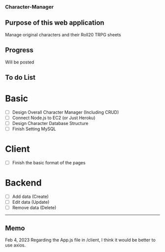 ### Character-Manager

## Purpose of this web application

Manage original characters and their Roll20 TRPG sheets

## Progress

Will be posted

## To do List

# Basic

- [ ] Design Overall Character Manager (Including CRUD)
- [ ] Connect Node.js to EC2 (or Just Heroku)
- [ ] Design Character Database Structure
- [ ] Finish Setting MySQL

# Client

- [ ] Finish the basic format of the pages

# Backend

- [ ] Add data (Create)
- [ ] Edit data (Update)
- [ ] Remove data (Delete)

---

## Memo

Feb 4, 2023
Regarding the App.js file in /client, I think it would be better to use axios.
